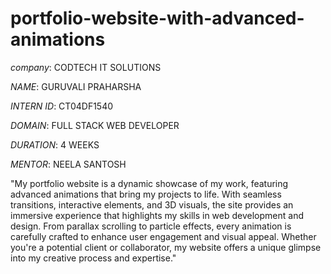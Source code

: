 # portfolio-website-with-advanced-animations

*company*: CODTECH IT SOLUTIONS

*NAME*: GURUVALI PRAHARSHA

*INTERN ID*: CT04DF1540 

*DOMAIN*: FULL STACK WEB DEVELOPER

*DURATION*: 4 WEEKS

*MENTOR*: NEELA SANTOSH

"My portfolio website is a dynamic showcase of my work, featuring advanced animations that bring my projects to life. With seamless transitions, interactive elements, and 3D visuals, the site provides an immersive experience that highlights my skills in web development and design. From parallax scrolling to particle effects, every animation is carefully crafted to enhance user engagement and visual appeal. Whether you're a potential client or collaborator, my website offers a unique glimpse into my creative process and expertise."
